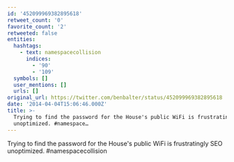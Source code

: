 ```yaml
---
id: '452099969382895618'
retweet_count: '0'
favorite_count: '2'
retweeted: false
entities:
  hashtags:
    - text: namespacecollision
      indices:
        - '90'
        - '109'
  symbols: []
  user_mentions: []
  urls: []
original_url: https://twitter.com/benbalter/status/452099969382895618
date: '2014-04-04T15:06:46.000Z'
title: >-
  Trying to find the password for the House's public WiFi is frustratingly SEO
  unoptimized. #namespace…
---
```


Trying to find the password for the House's public WiFi is frustratingly SEO unoptimized. #namespacecollision